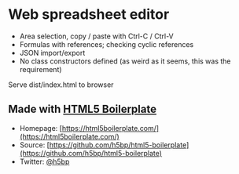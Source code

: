 # Web spreadsheet editor

* Area selection, copy / paste with Ctrl-C / Ctrl-V
* Formulas with references; checking cyclic references
* JSON import/export
* No class constructors defined (as weird as it seems, this was the requirement)

Serve dist/index.html to browser

## Made with [HTML5 Boilerplate](https://html5boilerplate.com/)

* Homepage: [https://html5boilerplate.com/](https://html5boilerplate.com/)
* Source: [https://github.com/h5bp/html5-boilerplate](https://github.com/h5bp/html5-boilerplate)
* Twitter: [@h5bp](https://twitter.com/h5bp)
